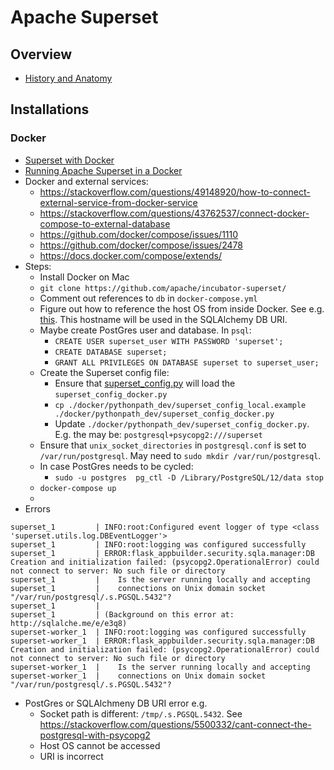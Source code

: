 # Apache Superset
## Overview
* [History and Anatomy](https://www.datacouncil.ai/hubfs/DataEngConf/Data%20Council/Slides%20SF%2019/The%20history%20and%20anatomy%20of%20Apache%20Superset.pdf)

## Installations
### Docker
* [Superset with Docker](https://github.com/apache/incubator-superset/blob/fce49680d75d84c9c9267ccba5688bc7f4673e66/docker/README.md)
* [Running Apache Superset in a Docker](https://medium.com/faun/docker-image-of-apache-superset-400cf4855b9)
* Docker and external services:
  * https://stackoverflow.com/questions/49148920/how-to-connect-external-service-from-docker-service
  * https://stackoverflow.com/questions/43762537/connect-docker-compose-to-external-database
  * https://github.com/docker/compose/issues/1110
  * https://github.com/docker/compose/issues/2478
  * https://docs.docker.com/compose/extends/
* Steps:
  *  Install Docker on Mac
  * `git clone https://github.com/apache/incubator-superset/`
  * Comment out references to `db` in `docker-compose.yml`
  * Figure out how to reference the host OS from inside Docker. See e.g. 
    [this](https://forums.docker.com/t/accessing-host-machine-from-within-docker-container/14248/11). 
    This hostname will be used in the SQLAlchemy DB URI.
  * Maybe create PostGres user and database. In `psql`:
    * `CREATE USER superset_user WITH PASSWORD 'superset';`
    * `CREATE DATABASE superset;`
    * `GRANT ALL PRIVILEGES ON DATABASE superset to superset_user;`
  * Create the Superset config file:
    * Ensure that [superset_config.py](https://github.com/apache/incubator-superset/blob/master/docker/pythonpath_dev/superset_config.py) 
      will load the `superset_config_docker.py`
    * `cp ./docker/pythonpath_dev/superset_config_local.example ./docker/pythonpath_dev/superset_config_docker.py`
    * Update `./docker/pythonpath_dev/superset_config_docker.py`. E.g. the may be: 
    `postgresql+psycopg2:///superset`
  * Ensure that `unix_socket_directories` in `postgresql.conf` is set to `/var/run/postgresql`. May need 
    to `sudo mkdir /var/run/postgresql`.
  * In case PostGres needs to be cycled:
    * `sudo -u postgres  pg_ctl -D /Library/PostgreSQL/12/data stop` 
  * `docker-compose up`
  * 
* Errors
```
superset_1         | INFO:root:Configured event logger of type <class 'superset.utils.log.DBEventLogger'>
superset_1         | INFO:root:logging was configured successfully
superset_1         | ERROR:flask_appbuilder.security.sqla.manager:DB Creation and initialization failed: (psycopg2.OperationalError) could not connect to server: No such file or directory
superset_1         | 	Is the server running locally and accepting
superset_1         | 	connections on Unix domain socket "/var/run/postgresql/.s.PGSQL.5432"?
superset_1         | 
superset_1         | (Background on this error at: http://sqlalche.me/e/e3q8)
superset-worker_1  | INFO:root:logging was configured successfully
superset-worker_1  | ERROR:flask_appbuilder.security.sqla.manager:DB Creation and initialization failed: (psycopg2.OperationalError) could not connect to server: No such file or directory
superset-worker_1  | 	Is the server running locally and accepting
superset-worker_1  | 	connections on Unix domain socket "/var/run/postgresql/.s.PGSQL.5432"?
```
* PostGres or SQLAlchmeny DB URI error e.g.
  * Socket path is different: `/tmp/.s.PGSQL.5432`. See https://stackoverflow.com/questions/5500332/cant-connect-the-postgresql-with-psycopg2
  * Host OS cannot be accessed
  * URI is incorrect
